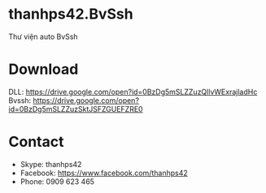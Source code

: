 # thanhps42.BvSsh
Thư viện auto BvSsh

# Download
DLL: https://drive.google.com/open?id=0BzDg5mSLZZuzQllvWExrajladHc
Bvssh: https://drive.google.com/open?id=0BzDg5mSLZZuzSktJSFZGUEFZRE0

# Contact
- Skype: thanhps42
- Facebook: https://www.facebook.com/thanhps42
- Phone: 0909 623 465
